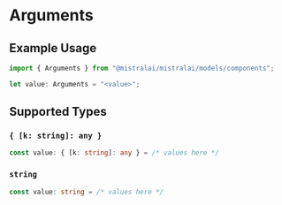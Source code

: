 # Arguments

## Example Usage

```typescript
import { Arguments } from "@mistralai/mistralai/models/components";

let value: Arguments = "<value>";
```

## Supported Types

### `{ [k: string]: any }`

```typescript
const value: { [k: string]: any } = /* values here */
```

### `string`

```typescript
const value: string = /* values here */
```

